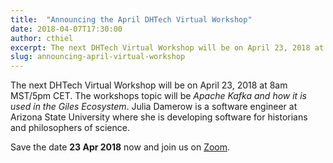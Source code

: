 ```yaml
---
title:  "Announcing the April DHTech Virtual Workshop"
date: 2018-04-07T17:30:00
author: cthiel
excerpt: The next DHTech Virtual Workshop will be on April 23, 2018 at 8am MST/5pm CET. Julia Damerow (Arizona State University) will talk about Apache Kafka and the Giles Ecosystem.
slug: announcing-april-virtual-workshop
---
```


The next DHTech Virtual Workshop will be on April 23, 2018 at 8am MST/5pm CET.
The workshops topic will be *Apache Kafka and how it is used in the Giles Ecosystem*.
Julia Damerow is a software engineer at Arizona State University where she is developing software for historians and philosophers of science.

Save the date **23 Apr 2018** now and join us on [Zoom](https://zoom.us/j/755179791).

